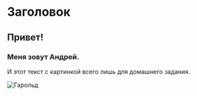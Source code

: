 # Заголовок
## Привет!
### Меня зовут Андрей.

И этот текст с картинкой всего лишь для домашнего задания.

![Гарольд](https://medialeaks.ru/wp-content/uploads/2019/12/1-4-1.jpg)
